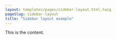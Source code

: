 ```yaml
---
layout: templates/pages/sidebar-layout.html.twig
pageSlug: sidebar-layout
title: "Sidebar layout example"
---
```

This is the content.
